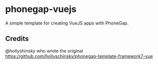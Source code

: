 # phonegap-vuejs

A simple template for creating VueJS apps with PhoneGap.

## Credits
@hollyshinsky who wrote the original https://github.com/hollyschinsky/phonegap-template-framework7-vue
